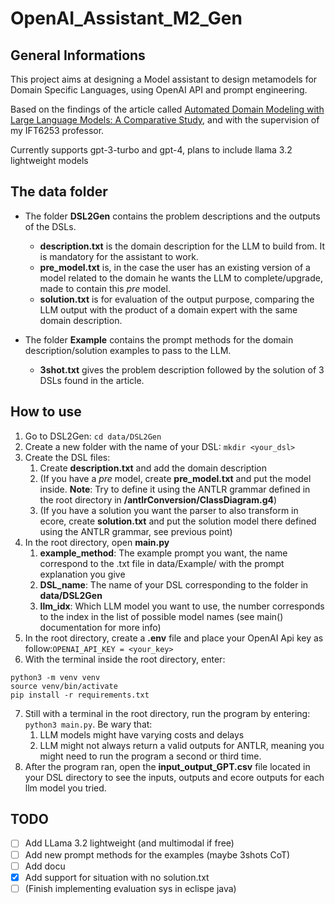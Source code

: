 # OpenAI_Assistant_M2_Gen

## General Informations
This project aims at designing a Model assistant to design metamodels for Domain Specific Languages, using OpenAI API and prompt engineering.

Based on the findings of the article called [Automated Domain Modeling with Large Language Models: A Comparative Study](https://ieeexplore.ieee.org/stamp/stamp.jsp?arnumber=10344012), and with the supervision of my IFT6253 professor.

Currently supports gpt-3-turbo and gpt-4, plans to include llama 3.2 lightweight models

## The data folder
- The folder **DSL2Gen** contains the problem descriptions and the outputs of the DSLs. 
    - **description.txt** is the domain description for the LLM to build from. It is mandatory for the assistant to work.
    - **pre_model.txt** is, in the case the user has an existing version of a model related to the domain he wants the LLM to complete/upgrade, made to contain this *pre* model.
    - **solution.txt** is for evaluation of the output purpose, comparing the LLM output with the product of a domain expert with the same domain description.

- The folder **Example** contains the prompt methods for the domain description/solution examples to pass to the LLM.
    - **3shot.txt** gives the problem description followed by the solution of 3 DSLs found in the article.

## How to use

1. Go to DSL2Gen: `cd data/DSL2Gen`
2. Create a new folder with the name of your DSL: `mkdir <your_dsl>`
3. Create the DSL files:
    1. Create **description.txt** and add the domain description
    2. (If you have a *pre* model, create **pre_model.txt** and put the model inside. **Note**: Try to define it using the ANTLR grammar defined in the root directory in **/antlrConversion/ClassDiagram.g4**)
    3. (If you have a solution you want the parser to also transform in ecore, create **solution.txt** and put the solution model there defined using the ANTLR grammar, see previous point)
4. In the root directory, open **main.py**
    1. **example_method**: The example prompt you want, the name correspond to the .txt file in data/Example/ with the prompt explanation you give
    2. **DSL_name**: The name of your DSL corresponding to the folder in **data/DSL2Gen**
    3. **llm_idx**: Which LLM model you want to use, the number corresponds to the index in the list of possible model names (see main() documentation for more info)
5. In the root directory, create a **.env** file and place your OpenAI Api key as follow:`OPENAI_API_KEY = <your_key>`
6. With the terminal inside the root directory, enter:
```
python3 -m venv venv
source venv/bin/activate
pip install -r requirements.txt
```
7. Still with a terminal in the root directory, run the program by entering: `python3 main.py`. Be wary that:
    1. LLM models might have varying costs and delays
    2. LLM might not always return a valid outputs for ANTLR, meaning you might need to run the program a second or third time.
7. After the program ran, open the **input_output_GPT.csv** file located in your DSL directory to see the inputs, outputs and ecore outputs for each llm model you tried.

## TODO
- [ ] Add LLama 3.2 lightweight (and multimodal if free)
- [ ] Add new prompt methods for the examples (maybe 3shots CoT)
- [ ] Add docu
- [x] Add support for situation with no solution.txt
- [ ] (Finish implementing evaluation sys in eclispe java)
